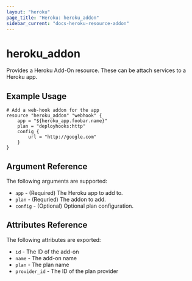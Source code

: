 ```yaml
---
layout: "heroku"
page_title: "Heroku: heroku_addon"
sidebar_current: "docs-heroku-resource-addon"
---
```


# heroku\_addon

Provides a Heroku Add-On resource. These can be attach
services to a Heroku app.

## Example Usage

```
# Add a web-hook addon for the app
resource "heroku_addon" "webhook" {
    app = "${heroku_app.foobar.name}"
    plan = "deployhooks:http"
    config {
        url = "http://google.com"
    }
}
```

## Argument Reference

The following arguments are supported:

* `app` - (Required) The Heroku app to add to.
* `plan` - (Requried) The addon to add.
* `config` - (Optional) Optional plan configuration.

## Attributes Reference

The following attributes are exported:

* `id` - The ID of the add-on
* `name` - The add-on name
* `plan` - The plan name
* `provider_id` - The ID of the plan provider

